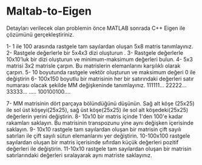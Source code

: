 # Maltab-to-Eigen

Detayları verilecek olan problemin önce MATLAB sonrada C++ Eigen ile çözümünü gerçekleştiriniz.

1- 1 ile 100 arasında rastgele tam sayılardan oluşan 5x8 matris tanımlayınız. 
2- Rastgele değerlerle bir 5x4x3 dizi oluşturun .
3- Rastgele değerlerle 10x10’luk bir dizi oluşturun ve minimum-maksimum değerleri bulun.
4- 5x3 matrisi 3x2 matrisle çarpın. Bu matrislerin elemanlarını karşılıklı olarak çarpın.
5- 10 boyutunda rastgele vektör oluşturun ve maksimum değeri 0 ile değiştirin
6- 100x150 boyutlu bir matrisinin her bir satırındaki değerleri satır numarası olacak şekilde MM değişkeninde tanımlayınız.
111111...
22222...
33333...
.....
100100100....

7- MM matrisinin dört parçaya bölündüğünü düşünün. Sağ alt köşe (25x25) ile sol üst köşeyi(25x25), sağ üst köşe(25x25) ile sol alt köşedeki(25x25) değerlerin yerini değiştirin.
8- 10x10 bir matris içinde 1'den 100'e kadar rakamları saklayın. Bu matrisinin transpozunu yine aynı değişken içerisinde saklayın.
9- 10x10 rastgele tam sayılardan oluşan bir matrisin çift sayılı satırları ile çift sayılı sütun elemanlarını yer değiştirin.
10-100x100 rastgele sayılardan oluşan bir matris içerisinde sıfırdan küçük değerleri pozitif değerleri ile değiştirin.
11-10x10 rastgele tam sayılardan oluşan bir matrisin satırlarındaki değerleri sıralayarak aynı matriste saklayınız.
